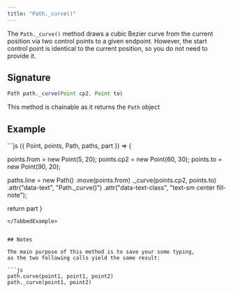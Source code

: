 ```yaml
---
title: "Path._curve()"
---
```


The `Path._curve()` method draws a cubic Bezier curve 
from the current position via two control points to a given endpoint.
However, the start control point is identical to the current position,
so you do not need to provide it.

## Signature

```js
Path path._curve(Point cp2, Point to)
```

<Tip compact>This method is chainable as it returns the `Path` object</Tip>

## Example

<TabbedExample part="path__curve" caption="Example of the Path.\_curve() method">
```js
({ Point, points, Path, paths, part }) => {

  points.from = new Point(5, 20);
  points.cp2 = new Point(60, 30);
  points.to = new Point(90, 20);

  paths.line = new Path()
    .move(points.from)
    ._curve(points.cp2, points.to)
    .attr("data-text", "Path._curve()")
    .attr("data-text-class", "text-sm center fill-note");

  return part
}
```
</TabbedExample>


## Notes

The main purpose of this method is to save your some typing,
as the two following calls yield the same result:

```js
path.curve(point1, point1, point2)
path._curve(point1, point2)
```


